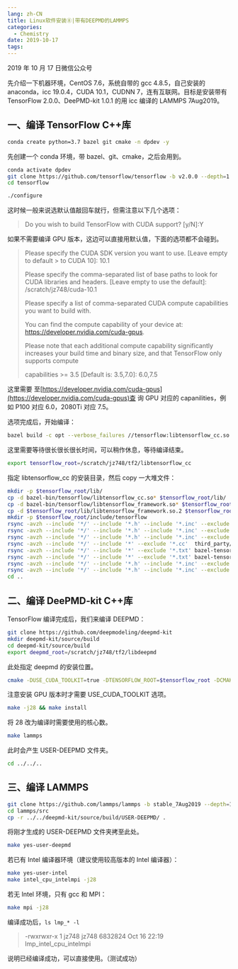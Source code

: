 ```yaml
---
lang: zh-CN
title: Linux软件安装⑧|带有DEEPMD的LAMMPS
categories:
  - Chemistry
date: 2019-10-17
tags:
---
```


2019 年 10 月 17 日微信公众号

先介绍一下机器环境，CentOS 7.6，系统自带的 gcc 4.8.5，自己安装的 anaconda，icc
19.0.4，CUDA 10.1，CUDNN 7，连有互联网。目标是安装带有 TensorFlow
2.0.0、DeePMD-kit 1.0.1 的用 icc 编译的 LAMMPS 7Aug2019。

## 一、编译 TensorFlow C++库

```bash
conda create python=3.7 bazel git cmake -n dpdev -y
```

先创建一个 conda 环境，带 bazel、git、cmake，之后会用到。

```bash
conda activate dpdev
git clone https://github.com/tensorflow/tensorflow -b v2.0.0 --depth=1
cd tensorflow

./configure
```

这时候一般来说选默认值敲回车就行，但需注意以下几个选项：

> Do you wish to build TensorFlow with CUDA support? [y/N]:Y

如果不需要编译 GPU 版本，这边可以直接用默认值，下面的选项都不会碰到。

> Please specify the CUDA SDK version you want to use. [Leave empty to default >
> to CUDA 10]: 10.1
>
> Please specify the comma-separated list of base paths to look for CUDA
> libraries and headers. [Leave empty to use the default]:
> /scratch/jz748/cuda-10.1
>
> Please specify a list of comma-separated CUDA compute capabilities you want to
> build with.
>
> You can find the compute capability of your device at:
> https://developer.nvidia.com/cuda-gpus.
>
> Please note that each additional compute capability significantly increases
> your build time and binary size, and that TensorFlow only supports compute
>
> capabilities >= 3.5 [Default is: 3.5,7.0]: 6.0,7.5

这里需要
至[https://developer.nvidia.com/cuda-gpus](https://developer.nvidia.com/cuda-gpus)查
询 GPU 对应的 capanilities，例如 P100 对应 6.0，2080Ti 对应 7.5。

选项完成后，开始编译：

```bash
bazel build -c opt --verbose_failures //tensorflow:libtensorflow_cc.so
```

这里需要等待很长很长很长时间，可以稍作休息，等待编译结束。

```bash
export tensorflow_root=/scratch/jz748/tf2/libtensorflow_cc
```

指定 libtensorflow_cc 的安装目录，然后 copy 一大堆文件：

```bash
mkdir -p $tensorflow_root/lib/
cp -d bazel-bin/tensorflow/libtensorflow_cc.so* $tensorflow_root/lib/
cp -d bazel-bin/tensorflow/libtensorflow_framework.so* $tensorflow_root/lib/
cp -d $tensorflow_root/lib/libtensorflow_framework.so.2 $tensorflow_root/lib/libtensorflow_framework.so
mkdir -p $tensorflow_root/include/tensorflow
rsync -avzh --include '*/' --include '*.h' --include '*.inc' --exclude '*' bazel-genfiles/ $tensorflow_root/include/
rsync -avzh --include '*/' --include '*.h' --include '*.inc' --exclude '*' tensorflow/cc $tensorflow_root/include/tensorflow/
rsync -avzh --include '*/' --include '*.h' --include '*.inc' --exclude '*' tensorflow/core $tensorflow_root/include/tensorflow/
rsync -avzh --include '*/' --include '*' --exclude '*.cc'  third_party/ $tensorflow_root/include/third_party/
rsync -avzh --include '*/' --include '*' --exclude '*.txt' bazel-tensorflow/external/eigen_archive/Eigen/ $tensorflow_root/include/Eigen/
rsync -avzh --include '*/' --include '*' --exclude '*.txt' bazel-tensorflow/external/eigen_archive/unsupported/ $tensorflow_root/include/unsupported/
rsync -avzh --include '*/' --include '*.h' --include '*.inc' --exclude '*' bazel-tensorflow/external/com_google_protobuf/src/google/ $tensorflow_root/include/google/
rsync -avzh --include '*/' --include '*.h' --include '*.inc' --exclude '*' bazel-tensorflow/external/com_google_absl/absl/ $tensorflow_root/include/absl/
cd ..
```

## 二、编译 DeePMD-kit C++库

TensorFlow 编译完成后，我们来编译 DEEPMD：

```bash
git clone https://github.com/deepmodeling/deepmd-kit
mkdir deepmd-kit/source/build
cd deepmd-kit/source/build
export deepmd_root=/scratch/jz748/tf2/libdeepmd
```

此处指定 deepmd 的安装位置。

```bash
cmake -DUSE_CUDA_TOOLKIT=true -DTENSORFLOW_ROOT=$tensorflow_root -DCMAKE_INSTALL_PREFIX=$deepmd_root ..
```

注意安装 GPU 版本时才需要 USE_CUDA_TOOLKIT 选项。

```bash
make -j28 && make install
```

将 28 改为编译时需要使用的核心数。

```bash
make lammps
```

此时会产生 USER-DEEPMD 文件夹。

```bash
cd ../../..
```

## 三、编译 LAMMPS

```bash
git clone https://github.com/lammps/lammps -b stable_7Aug2019 --depth=1
cd lammps/src
cp -r ../../deepmd-kit/source/build/USER-DEEPMD/ .
```

将刚才生成的 USER-DEEPMD 文件夹拷至此处。

```bash
make yes-user-deepmd
```

若已有 Intel 编译器环境（建议使用较高版本的 Intel 编译器）：

```bash
make yes-user-intel
make intel_cpu_intelmpi -j28
```

若无 Intel 环境，只有 gcc 和 MPI：

```bash
make mpi -j28
```

编译成功后，`ls lmp_* -l`

> -rwxrwxr-x 1 jz748 jz748 6832824 Oct 16 22:19 lmp_intel_cpu_intelmpi

说明已经编译成功，可以直接使用。（测试成功）
